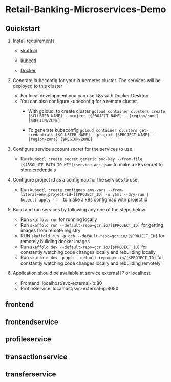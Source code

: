 # Retail-Banking-Microservices-Demo

## Quickstart

1. Install requirements

   - [skaffold](https://skaffold.dev/docs/install/)

   - [kubectl](https://kubernetes.io/docs/tasks/tools/install-kubectl/)
   - [Docker](https://docs.docker.com/v17.12/install/)
2. Generate kubeconfig for your kubernetes cluster. The services will be deployed to this cluster
   - For local development you can use k8s with Docker Desktop
   - You can also configure kubeconfig for a remote cluster. 
        - With gcloud, to create cluster `gcloud container clusters create [$CLUSTER_NAME] --project [$PROJECT_NAME] --[region/zone] [$REGION/ZONE]`

        - To generate kubeconfig   `gcloud container clusters get-credentials [$CLUSTER_NAME] --project [$PROJECT_NAME] --[region/zone] [$REGION/ZONE]`
3. Configure service account secret for the services to use.
   - Run `kubectl create secret generic svc-key --from-file [$ABSOLUTE_PATH_TO_KEY]/service-acc.json` to make a k8s secret to store credentials
4. Configure project id as a configmap for the services to use.
   - Run `kubectl create configmap env-vars --from-literal=env.project-id=[$PROJECT_ID] -o yaml --dry-run | kubectl apply -f -` to make a k8s configmap with project id
5. Build and run services by following any one of the steps below.
   - Run `skaffold run` for running locally
   - Run `skaffold run --default-repo=gcr.io/[$PROJECT_ID]` for getting images from remote registry
   - RUN `skaffold run -p gcb --default-repo=gcr.io/[$PROJECT_ID]` for remotely building docker images
   - Run `skaffold dev --default-repo=gcr.io/[$PROJECT_ID]` for constantly watching code changes locally and rebuilding locally
   - Run `skaffold dev -p gcb --default-repo=gcr.io/[$PROJECT_ID]` for constantly watching code changes locally and rebuilding remotely

6. Application should be available at service external IP or localhost
   - Frontend: localhost/svc-external-ip:80
   - ProfileService: localhost/svc-external-ip:8080

## frontend

## frontendservice

## profileservice

## transactionservice

## transferservice